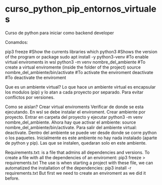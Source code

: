 # curso_python_pip_entornos_virtuales
Curso de python para iniciar como backend developer

Conamdos:

pip3 freeze                                     #Show the currents libraries 
which python3                                   #Shows the version of the program or package
sudo apt install -y python3-venv                #To enable virtual enviroments in wsl
python3 -m venv nombre_del_ambiente             #To create a virtual enviromente (inside the folder of the project)
source nombre_del_ambiente/bin/activate         #To activate the enviroment
deactivate                                      #To deactivate the enviroment


Que es un ambiente virtual?
Lo que hace un ambiente virtual es encapsular los modulos (pip) y lo atan a cada proyecto por separado. Para evitar conflictos por versiones.

Como se aislan? Crear virtual enviroments
    Verificar de donde se esta ejecutando.
    En wsl se debe instalar el enviroment.
    Crear ambiente por proyecto. Entrar en carpeta del proyecto y ejecutar python3 -m venv nombre_del_ambiente.
    Ahora hay que activar el ambiente: source nombre_del_ambiente/bin/activate.
    Para salir del ambiente virtual: deactivate.
    Dentro del ambiente se puede ver desde donde se corre python o los paquetes.
    Inicialmente es este ambiente no hay nada instalado (aparte de python y pip).
    Las que se instalen, quedaran solo en este ambiente.

Requirements.txt: is a file that admins all dependencies and versions.
    To create a file with all the dependencies of an enviroment: pip3 freeze > requirements.txt
    The use is when starting a project with these file, we can automatized the installation of the dependencies:
        pip3 install -r requirements.txt
        But first we need to create an enviroment as we did it before.

